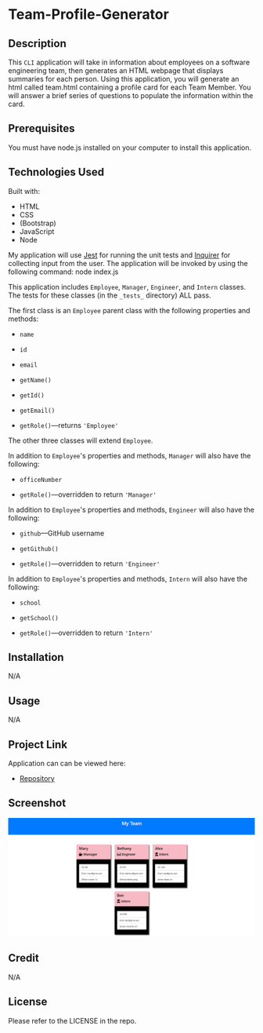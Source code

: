 # Team-Profile-Generator

## Description
This `CLI` application will take in information about employees on a software engineering team, then generates an HTML webpage that displays summaries for each person. Using this application, you will generate an html called team.html containing a profile card for each Team Member. You will answer a brief series of questions to populate the information within the card. 

## Prerequisites
You must have node.js installed on your computer to install this application.

## Technologies Used
Built with:
* HTML
* CSS
* (Bootstrap)
* JavaScript
* Node

My application will use [Jest](https://www.npmjs.com/package/jest) for running the unit tests and [Inquirer](https://www.npmjs.com/package/inquirer) for collecting input from the user. The application will be invoked by using the following command: node index.js

This application includes `Employee`, `Manager`, `Engineer`, and `Intern` classes. The tests for these classes (in the `_tests_` directory) ALL pass.

The first class is an `Employee` parent class with the following properties and methods:

* `name`

* `id`

* `email`

* `getName()`

* `getId()`

* `getEmail()`

* `getRole()`&mdash;returns `'Employee'`

The other three classes will extend `Employee`.

In addition to `Employee`'s properties and methods, `Manager` will also have the following:

* `officeNumber`

* `getRole()`&mdash;overridden to return `'Manager'`

In addition to `Employee`'s properties and methods, `Engineer` will also have the following:

* `github`&mdash;GitHub username

* `getGithub()`

* `getRole()`&mdash;overridden to return `'Engineer'`

In addition to `Employee`'s properties and methods, `Intern` will also have the following:

* `school`

* `getSchool()`

* `getRole()`&mdash;overridden to return `'Intern'`

## Installation
N/A

## Usage
N/A

## Project Link
Application can can be viewed here: 
* [Repository](https://github.com/yvonnesarah/Team-Profile-Generator)

## Screenshot
![Screenshot](assets/images/team-profile.png "Team Profile")

## Credit
N/A

## License
Please refer to the LICENSE in the repo.

